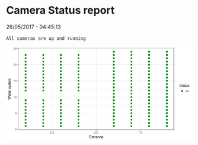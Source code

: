 Camera Status report
================
26/05/2017 - 04:45:13

    All cameras are up and running

![](camreport_files/figure-markdown_github/unnamed-chunk-2-1.png)
